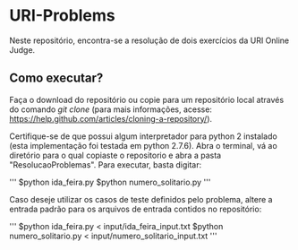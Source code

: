 # URI-Problems

Neste repositório, encontra-se a resolução de dois exercícios da URI Online Judge.

## Como executar?

Faça o download do repositório ou copie para um repositório local através do comando *git clone* (para mais informações, acesse: https://help.github.com/articles/cloning-a-repository/).

Certifique-se de que possui algum interpretador para python 2 instalado (esta implementação foi testada em python 2.7.6).
Abra o terminal, vá ao diretório para o qual copiaste o repositorio e abra a pasta "ResolucaoProblemas". Para executar, basta digitar:

'''
$python ida_feira.py
$python numero_solitario.py
'''

Caso deseje utilizar os casos de teste definidos pelo problema, altere a entrada padrão para os arquivos de entrada contidos no repositório:

'''
$python ida_feira.py < input/ida_feira_input.txt
$python numero_solitario.py < input/numero_solitario_input.txt
'''


